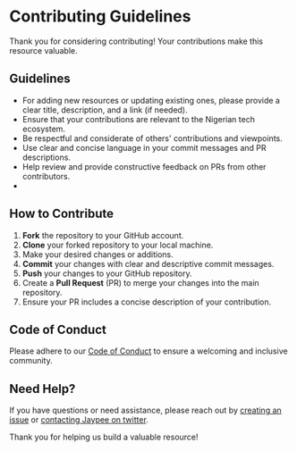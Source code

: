 # Contributing Guidelines

Thank you for considering contributing! Your contributions make this resource valuable.

## Guidelines

- For adding new resources or updating existing ones, please provide a clear title, description, and a link (if needed).
- Ensure that your contributions are relevant to the Nigerian tech ecosystem.
- Be respectful and considerate of others' contributions and viewpoints.
- Use clear and concise language in your commit messages and PR descriptions.
- Help review and provide constructive feedback on PRs from other contributors.
- 
## How to Contribute

1. **Fork** the repository to your GitHub account.
2. **Clone** your forked repository to your local machine.
3. Make your desired changes or additions.
4. **Commit** your changes with clear and descriptive commit messages.
5. **Push** your changes to your GitHub repository.
6. Create a **Pull Request** (PR) to merge your changes into the main repository.
7. Ensure your PR includes a concise description of your contribution.

## Code of Conduct

Please adhere to our [Code of Conduct](https://github.com/jaypee15/ThisTechThing/CODE_OF_CONDUCT.md) to ensure a welcoming and inclusive community.

## Need Help?

If you have questions or need assistance, please reach out by [creating an issue](https://github.com/jaypee15/ThisTechThing/issues) or [contacting Jaypee on twitter](https://twitter.com/jaypee15).

Thank you for helping us build a valuable resource!
